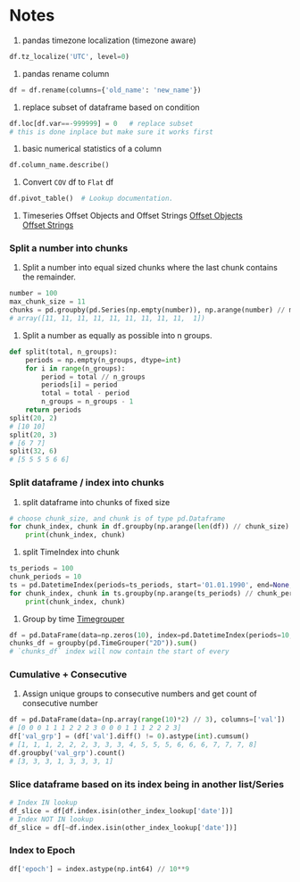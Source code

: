 # Notes

1. pandas timezone localization (timezone aware)
```python
df.tz_localize('UTC', level=0)
```

1. pandas rename column
```python
df = df.rename(columns={'old_name': 'new_name'})
```

1. replace subset of dataframe based on condition
```python
df.loc[df.var==-999999] = 0   # replace subset
# this is done inplace but make sure it works first
```

1. basic numerical statistics of a column
```python
df.column_name.describe()
```

1. Convert `COV` df to `Flat` df
```python
df.pivot_table()  # Lookup documentation.
```

1. Timeseries Offset Objects and Offset Strings
[Offset Objects](http://pandas.pydata.org/pandas-docs/stable/timeseries.html#dateoffset-objects)  
[Offset Strings](http://pandas.pydata.org/pandas-docs/stable/timeseries.html#timeseries-offset-aliases)

### Split a number into chunks
1. Split a number into equal sized chunks where the last chunk contains the remainder.
```python
number = 100
max_chunk_size = 11
chunks = pd.groupby(pd.Series(np.empty(number)), np.arange(number) // max_chunk_size).count().values
# array([11, 11, 11, 11, 11, 11, 11, 11, 11,  1])
```

1. Split a number as equally as possible into n groups.
```python
def split(total, n_groups):
    periods = np.empty(n_groups, dtype=int)
    for i in range(n_groups):
        period = total // n_groups
        periods[i] = period
        total = total - period
        n_groups = n_groups - 1
    return periods
split(20, 2)
# [10 10]
split(20, 3)
# [6 7 7]
split(32, 6)
# [5 5 5 5 6 6]
```

### Split dataframe / index into chunks
1. split dataframe into chunks of fixed size
```python
# choose chunk_size, and chunk is of type pd.Dataframe
for chunk_index, chunk in df.groupby(np.arange(len(df)) // chunk_size):
    print(chunk_index, chunk)
```

1. split TimeIndex into chunk
```python
ts_periods = 100
chunk_periods = 10
ts = pd.DatetimeIndex(periods=ts_periods, start='01.01.1990', end=None, freq='1D')
for chunk_index, chunk in ts.groupby(np.arange(ts_periods) // chunk_periods).iteritems():
    print(chunk_index, chunk)
```

1. Group by time [Timegrouper](http://stackoverflow.com/questions/26646191/pandas-groupby-month-and-year)
```python
df = pd.DataFrame(data=np.zeros(10), index=pd.DatetimeIndex(periods=10, start='01.01.1990', end=None, freq='1D'))
chunks_df = groupby(pd.TimeGrouper("2D")).sum()
# `chunks_df` index will now contain the start of every
```

### Cumulative + Consecutive
1. Assign unique groups to consecutive numbers and get count of consecutive number
```python
df = pd.DataFrame(data=(np.array(range(10)*2) // 3), columns=['val'])
# [0 0 0 1 1 1 2 2 2 3 0 0 0 1 1 1 2 2 2 3]
df['val_grp'] = (df['val'].diff() != 0).astype(int).cumsum()
# [1, 1, 1, 2, 2, 2, 3, 3, 3, 4, 5, 5, 5, 6, 6, 6, 7, 7, 7, 8]
df.groupby('val_grp').count()
# [3, 3, 3, 1, 3, 3, 3, 1]
```


### Slice dataframe based on its index being in another list/Series
```python
# Index IN lookup
df_slice = df[df.index.isin(other_index_lookup['date'])]
# Index NOT IN lookup
df_slice = df[~df.index.isin(other_index_lookup['date'])]
```


### Index to Epoch
```python
df['epoch'] = index.astype(np.int64) // 10**9
```
